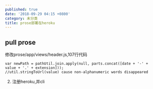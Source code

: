 ```yaml
---
published: true
date: '2018-09-29 04:15 +0800'
category: 未分类
title: prose部署在heroku
---
```

## pull prose
 修改prose/app/views/header.js,107行代码
```
var newPath = pathUtil.join.apply(null, parts.concat([date + '-' + value + '.' + extension]));
//util.stringToUrl(value) cause non-alphanumeric words disappeared
```
2. 注册heroku,并cli



